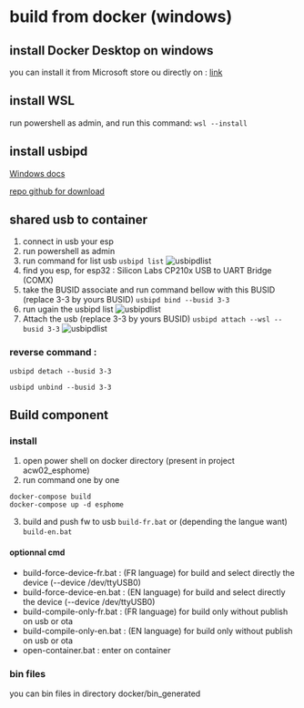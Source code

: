 # build from docker (windows)

## install Docker Desktop on windows

you can install it from Microsoft store ou directly on : [link](https://docs.docker.com/desktop/setup/install/windows-install/)

## install WSL 

run powershell as admin, and run this command: 
 ```wsl --install```

## install usbipd

[Windows docs](https://learn.microsoft.com/fr-fr/windows/wsl/connect-usb)

[repo github for download](https://github.com/dorssel/usbipd-win)


## shared usb to container 

1) connect in usb your esp
2) run powershell as admin
3) run command for list usb 
```usbipd list```
![usbipdlist](../docker/images/list%20usbipd.PNG)
4) find you esp, for esp32 : Silicon Labs CP210x USB to UART Bridge (COMX)
5) take the BUSID associate and run command bellow with this BUSID (replace 3-3 by yours BUSID)
```usbipd bind --busid 3-3```
6) run ugain the  usbipd list
![usbipdlist](../docker/images/list%20usbipd2.PNG)
7) Attach the usb (replace 3-3 by yours BUSID)
```usbipd attach --wsl --busid 3-3```
![usbipdlist](../docker/images/list%20usbipd3.PNG)

### reverse command : 
```
usbipd detach --busid 3-3

usbipd unbind --busid 3-3
```

## Build component
### install
1) open power shell on docker directory (present in project acw02_esphome)
2) run command one by one
```
docker-compose build
docker-compose up -d esphome
 ```
3) build and push fw to usb 
```build-fr.bat```
or (depending the langue want)
```build-en.bat```

 #### optionnal cmd
  - build-force-device-fr.bat : (FR language) for build and select directly the device (--device /dev/ttyUSB0)
  - build-force-device-en.bat : (EN language) for build and select directly the device (--device /dev/ttyUSB0)
  - build-compile-only-fr.bat : (FR language) for build only without publish on usb or ota
  - build-compile-only-en.bat : (EN language) for build only without publish on usb or ota
  - open-container.bat : enter on container

### bin files
you can bin files in directory docker/bin_generated